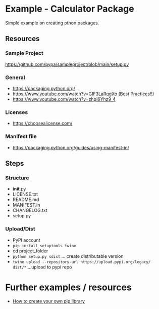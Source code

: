 # Example - Calculator Package

Simple example on creating pthon packages.

## Resources

### Sample Project

<https://github.com/pypa/sampleproject/blob/main/setup.py>

### General

- <https://packaging.python.org/>
- <https://www.youtube.com/watch?v=GIF3LaRqgXo>   (Best Practices!!)
- <https://www.youtube.com/watch?v=zhpI6Yhz9_4>

### Licenses

- <https://choosealicense.com/>

### Manifest file

- <https://packaging.python.org/guides/using-manifest-in/>

## Steps

### Structure

- __init__.py
- LICENSE.txt
- README.md
- MANIFEST.in
- CHANGELOG.txt
- setup.py

### Upload/Dist

- PyPI account
- `pip install setuptools twine`
- cd project_folder
- `python setup.py sdist` ... create distributable version
- `twine upload --repository-url https://upload.pypi.org/legacy/ dist/*`  ...upload to pypi repo

# Further examples / resources

- [How to create your own pip library](https://github.com/MichaelKim0407/tutorial-pip-package)
